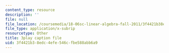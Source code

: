 ```yaml
---
content_type: resource
description: ''
file: null
file_location: /coursemedia/18-06sc-linear-algebra-fall-2011/3f4421b38edc4efe546cfbe588abb6a9_S8DQZjE4V8U.srt
file_type: application/x-subrip
resourcetype: Other
title: 3play caption file
uid: 3f4421b3-8edc-4efe-546c-fbe588abb6a9
---
```

